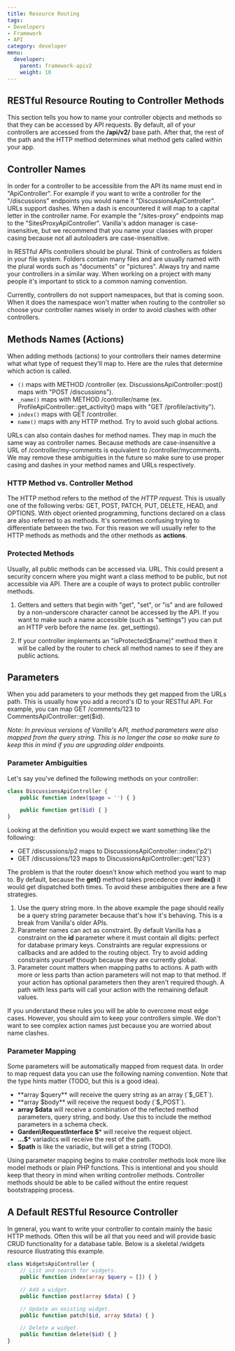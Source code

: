 ```yaml
---
title: Resource Routing
tags:
- Developers
- Framework
- API
category: developer
menu:
  developer:
    parent: framework-apiv2
    weight: 10
---
```

## RESTful Resource Routing to Controller Methods

This section tells you how to name your controller objects and methods so that they can be accessed by API requests. By default, all of your controllers are accessed from the **/api/v2/** base path. After that, the rest of the path and the HTTP method determines what method gets called within your app.

## Controller Names

In order for a controller to be accessible from the API its name must end in "ApiController". For example if you want to write a controller for the "/discussions" endpoints you would name it "DiscussionsApiController". URLs support dashes. When a dash is encountered it will map to a capital letter in the controller name. For example the "/sites-proxy" endpoints map to the "SitesProxyApiController". Vanilla's addon manager is case-insensitive, but we recommend that you name your classes with proper casing because not all autoloaders are case-insensitive.

In RESTful APIs controllers should be plural. Think of controllers as folders in your file system. Folders contain many files and are usually named with the plural words such as "documents" or "pictures". Always try and name your controllers in a similar way. When working on a project with many people it's important to stick to a common naming convention.

Currently, controllers do not support namespaces, but that is coming soon. When it does the namespace won't matter when routing to the controller so choose your controller names wisely in order to avoid clashes with other controllers.

## Methods Names (Actions)

When adding methods (actions) to your controllers their names determine what what type of request they'll map to. Here are the rules that determine which action is called.

- <method>`()` maps with METHOD /controller (ex. DiscussionsApiController::post() maps with "POST /discussions").
- <method>`_name()` maps with METHOD /controller/name (ex. ProfileApiController::get_activity() maps with "GET /profile/activity").
- `index()` maps with GET /controller.
- `name()` maps with any HTTP method. Try to avoid such global actions.

URLs can also contain dashes for method names. They map in much the same way as controller names. Because methods are case-insensitive a URL of /controller/my-comments is equivalent to /controller/mycomments. We may remove these ambiguities in the future so make sure to use proper casing and dashes in your method names and URLs respectively.

### HTTP Method vs. Controller Method

The HTTP method refers to the method of the *HTTP request*. This is usually one of the following verbs: GET, POST, PATCH, PUT, DELETE, HEAD, and OPTIONS. With object oriented programming, functions declared on a class are also referred to as methods. It's sometimes confusing trying to differentiate between the two. For this reason we will usually refer to the HTTP methods as methods and the other methods as **actions**.

### Protected Methods

Usually, all public methods can be accessed via. URL. This could present a security concern where you might want a class method to be public, but not accessible via API. There are a couple of ways to protect public controller methods.

1. Getters and setters that begin with "get", "set", or "is" and are followed by a non-underscore character cannot be accessed by the API. If you want to make such a name accessible (such as "settings") you can put an HTTP verb before the name (ex. get_settings).

2. If your controller implements an "isProtected($name)" method then it will be called by the router to check all method names to see if they are public actions.

## Parameters

When you add parameters to your methods they get mapped from the URLs path. This is usually how you add a record's ID to your RESTful API. For example, you can map GET /comments/123 to CommentsApiController::get($id).

*Note: In previous versions of Vanilla's API, method parameters were also mapped from the query string. This is no longer the case so make sure to keep this in mind if you are upgrading older endpoints.*

### Parameter Ambiguities

Let's say you've defined the following methods on your controller:

```php
class DiscussionsApiController {
    public function index($page = '') { }

    public function get($id) { }
}
```

Looking at the definition you would expect we want something like the following:

- GET /discussions/p2 maps to DiscussionsApiController::index('p2')
- GET /discussions/123 maps to DiscussionsApiController::get('123')

The problem is that the router doesn't know which method you want to map to. By default, because the **get()** method takes precedence over **index()** it would get dispatched both times. To avoid these ambiguities there are a few strategies.

1. Use the query string more. In the above example the page should really be a query string parameter because that's how it's behaving. This is a break from Vanilla's older APIs.
2. Parameter names can act as constraint. By default Vanilla has a constraint on the **id** parameter where it must contain all digits: perfect for database primary keys. Constraints are regular expressions or callbacks and are added to the routing object. Try to avoid adding constraints yourself though because they are currently global.
3. Parameter count matters when mapping paths to actions. A path with more or less parts than action parameters will not map to that method. If your action has optional parameters then they aren't required though. A path with less parts will call your action with the remaining default values.

If you understand these rules you will be able to overcome most edge cases. However, you should aim to keep your controllers simple. We don't want to see complex action names just because you are worried about name clashes.

### Parameter Mapping

Some parameters will be automatically mapped from request data. In order to map request data you can use the following naming convention. Note that the type hints matter (TODO, but this is a good idea).

- **array $query** will receive the query string as an array (`$_GET`).
- **array $body** will receive the request body (`$_POST`).
- **array $data** will receive a combination of the reflected method parameters, query string, and body. Use this to include the method parameters in a schema check.
- **Garden\RequestInterface $*** will receive the request object.
- **...$*** variadics will receive the rest of the path.
- **$path** is like the variadic, but will get a string (TODO).

Using parameter mapping begins to make controller methods look more like model methods or plain PHP functions. This is intentional and you should keep that theory in mind when writing controller methods. Controller methods should be able to be called without the entire request bootstrapping process.

## A Default RESTful Resource Controller

In general, you want to write your controller to contain mainly the basic HTTP methods. Often this will be all that you need and will provide basic CRUD functionality for a database table. Below is a skeletal /widgets resource illustrating this example.

```php
class WidgetsApiController {
    // List and search for widgets.
    public function index(array $query = []) { }

    // Add a widget.
    public function post(array $data) { }

    // Update an existing widget.
    public function patch($id, array $data) { }

    // Delete a widget.
    public function delete($id) { }
}
```
